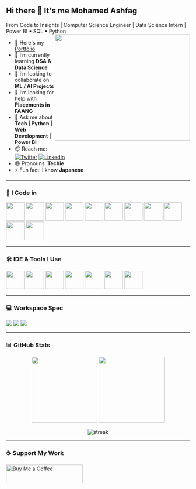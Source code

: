 ## Hi there 👋 It's me Mohamed Ashfag

From Code to Insights | Computer Science Engineer | Data Science Intern | Power BI • SQL • Python  
<img align="right" width="370" height="290" src="https://i.pinimg.com/originals/47/f0/34/47f0342cec72b800463bf003eac1257e.gif">

- 🔭 Here's my [Portfolio](https://hareesh.web.app/)  
- 🌱 I’m currently learning **DSA & Data Science**  
- 👯 I’m looking to collaborate on **ML / AI Projects**  
- 🤔 I’m looking for help with **Placements in FAANG**  
- 💬 Ask me about **Tech | Python | Web Development | Power BI**  
- 📫 Reach me:  
  [![Twitter](https://img.shields.io/badge/Twitter-1DA1F2?style=for-the-badge&logo=twitter&logoColor=white)](https://twitter.com/hareesh_dev) 
  [![LinkedIn](https://img.shields.io/badge/LinkedIn-0077B5?style=for-the-badge&logo=linkedin&logoColor=white)](https://www.linkedin.com/in/hareesh-r/)  
- 😄 Pronouns: **Techie**  
- ⚡ Fun fact: I know **Japanese**  

---

### 🚀 I Code in
<p align="left">
  <img height="50" src="https://img.icons8.com/color/48/python.png"/>
  <img height="50" src="https://img.icons8.com/color/48/c-programming.png"/>
  <img height="50" src="https://img.icons8.com/color/48/c-plus-plus-logo.png"/>
  <img height="50" src="https://img.icons8.com/color/48/java-coffee-cup-logo.png"/>
  <img height="50" src="https://img.icons8.com/color/48/html-5.png"/>
  <img height="50" src="https://img.icons8.com/color/48/css3.png"/>
  <img height="50" src="https://img.icons8.com/color/48/javascript.png"/>
  <img height="50" src="https://img.icons8.com/color/48/mongodb.png"/>
  <img height="50" src="https://img.icons8.com/color/48/mysql-logo.png"/>
  <img height="50" src="https://img.icons8.com/color/48/nodejs.png"/>
  <img height="50" src="https://img.icons8.com/color/48/react-native.png"/>
</p>

---

### 🛠️ IDE & Tools I Use
<p align="left">
  <img height="50" src="https://img.icons8.com/color/48/visual-studio-code-2019.png"/>
  <img height="50" src="https://img.icons8.com/color/48/pycharm.png"/>
  <img height="50" src="https://img.icons8.com/color/48/git.png"/>
  <img height="50" src="https://img.icons8.com/color/48/anaconda.png"/>
  <img height="50" src="https://img.icons8.com/color/48/notion--v1.png"/>
  <img height="50" src="https://img.icons8.com/color/48/figma--v1.png"/>
  <img height="50" src="https://img.icons8.com/color/48/adobe-photoshop.png"/>
</p>

---

### 💻 Workspace Spec
<p>
  <img src="https://img.shields.io/badge/Macbook-Pro_M1-ED1C24?style=for-the-badge&logo=apple&logoColor=white"/>
  <img src="https://img.shields.io/badge/NVIDIA-GTX1650-76B900?style=for-the-badge&logo=nvidia&logoColor=white"/>
  <img src="https://img.shields.io/badge/AMD-Ryzen_5_4600H-ED1C24?style=for-the-badge&logo=amd&logoColor=white"/>
</p>

---

### 📊 GitHub Stats  
<p align="center">
  <img src="https://github-readme-stats.vercel.app/api?username=mohamed01asfak&show_icons=true&theme=radical" height="180em" />
  <img src="https://github-readme-stats.vercel.app/api/top-langs/?username=mohamed01asfak&layout=compact&theme=radical" height="180em" />
</p>

<p align="center">
  <img src="https://github-readme-streak-stats.herokuapp.com/?user=mohamed01asfak&theme=radical" alt="streak" />
</p>

---

### ☕ Support My Work  
<p>
  <a href="https://www.buymeacoffee.com/mohdashfag01">
    <img src="https://cdn.buymeacoffee.com/buttons/v2/default-yellow.png" height="50" width="210" alt="Buy Me a Coffee" />
  </a>
</p>
